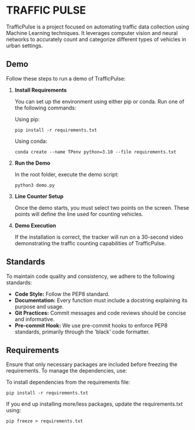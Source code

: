 # TRAFFIC PULSE
TrafficPulse is a project focused on automating traffic data collection using Machine Learning techniques. It leverages computer vision and neural networks to accurately count and categorize different types of vehicles in urban settings.

## Demo

Follow these steps to run a demo of TrafficPulse:

1. **Install Requirements**

   You can set up the environment using either pip or conda. Run one of the following commands:

   Using pip:
   ```
   pip install -r requirements.txt
   ```

   Using conda:
   ```
   conda create --name TPenv python=3.10 --file requirements.txt
   ```

2. **Run the Demo**

   In the root folder, execute the demo script:
   ```
   python3 demo.py
   ```

3. **Line Counter Setup**

   Once the demo starts, you must select two points on the screen. These points will define the line used for counting vehicles.

4. **Demo Execution**

   If the installation is correct, the tracker will run on a 30-second video demonstrating the traffic counting capabilities of TrafficPulse.

## Standards

To maintain code quality and consistency, we adhere to the following standards:

- **Code Style:** Follow the PEP8 standard.
- **Documentation:** Every function must include a docstring explaining its purpose and usage.
- **Git Practices:** Commit messages and code reviews should be concise and informative.
- **Pre-commit Hook:** We use pre-commit hooks to enforce PEP8 standards, primarily through the 'black' code formatter.

## Requirements

Ensure that only necessary packages are included before freezing the requirements. To manage the dependencies, use:

To install dependencies from the requirements file:
```
pip install -r requirements.txt
```

If you end up installing more/less packages, update the requirements.txt using:
```
pip freeze > requirements.txt
```
